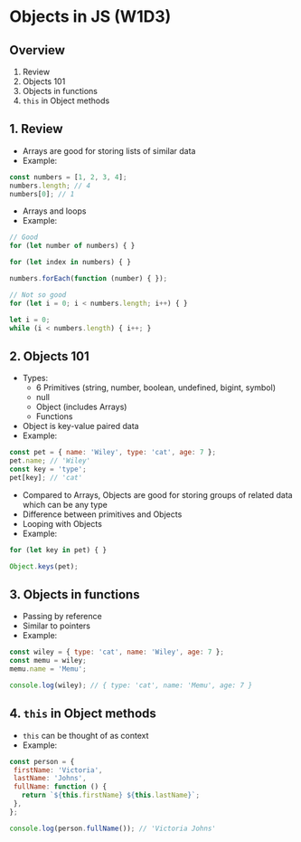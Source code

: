 # Objects in JS (W1D3)

## Overview
1. Review
2. Objects 101
3. Objects in functions
4. `this` in Object methods


## 1. Review
- Arrays are good for storing lists of similar data
- Example:
```js
const numbers = [1, 2, 3, 4];
numbers.length; // 4
numbers[0]; // 1
```
- Arrays and loops
- Example:
```js
// Good
for (let number of numbers) { }

for (let index in numbers) { }

numbers.forEach(function (number) { });

// Not so good
for (let i = 0; i < numbers.length; i++) { }

let i = 0;
while (i < numbers.length) { i++; }
```


## 2. Objects 101
- Types:
  - 6 Primitives (string, number, boolean, undefined, bigint, symbol)
  - null
  - Object (includes Arrays)
  - Functions
- Object is key-value paired data
- Example:
```js
const pet = { name: 'Wiley', type: 'cat', age: 7 };
pet.name; // 'Wiley'
const key = 'type';
pet[key]; // 'cat'
```
- Compared to Arrays, Objects are good for storing groups of related data which can be any type
- Difference between primitives and Objects
- Looping with Objects
- Example:
```js
for (let key in pet) { }

Object.keys(pet);
```



## 3. Objects in functions
- Passing by reference
- Similar to pointers
- Example:
```js
const wiley = { type: 'cat', name: 'Wiley', age: 7 };
const memu = wiley;
memu.name = 'Memu';

console.log(wiley); // { type: 'cat', name: 'Memu', age: 7 }
```


## 4. `this` in Object methods
- `this` can be thought of as context
- Example:
```js
const person = {
 firstName: 'Victoria',
 lastName: 'Johns',
 fullName: function () {
   return `${this.firstName} ${this.lastName}`;
 },
};

console.log(person.fullName()); // 'Victoria Johns'
```
